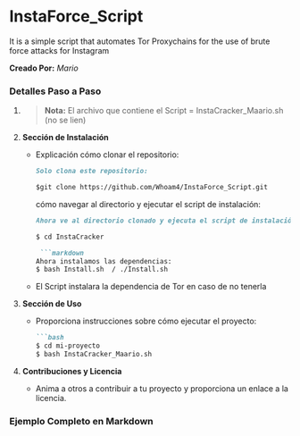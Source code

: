 # InstaForce_Script
It is a simple script that automates Tor Proxychains for the use of brute force attacks for Instagram


**Creado Por:** _Mario_


### Detalles Paso a Paso

1. > **Nota:** El archivo que contiene el Script = InstaCracker_Maario.sh (no se lien)


   
2. **Sección de Instalación**
   - Explicación cómo clonar el repositorio:
     ```markdown
     Solo clona este repositorio:

     $git clone https://github.com/Whoam4/InstaForce_Script.git
     ```
      cómo navegar al directorio y ejecutar el script de instalación:
     ```markdown
     Ahora ve al directorio clonado y ejecuta el script de instalación:
     
     $ cd InstaCracker
     
      ```markdown
     Ahora instalamos las dependencias:
     $ bash Install.sh  / ./Install.sh
     
   - El Script instalara la dependencia de Tor en caso de no tenerla

3. **Sección de Uso**
   - Proporciona instrucciones sobre cómo ejecutar el proyecto:
     ```markdown
     ```bash
     $ cd mi-proyecto
     $ bash InstaCracker_Maario.sh
     ```

4. **Contribuciones y Licencia**
   - Anima a otros a contribuir a tu proyecto y proporciona un enlace a la licencia.

### Ejemplo Completo en Markdown

```markdown


